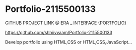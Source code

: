 # Portfolio-2115500133


GITHUB PROJECT LINK   @ ERA _ INTERFACE {PORTFOLIO}

https://github.com/shhiivvaam/Portfolio-2115500133


Develop portfolio using HTML,CSS or HTML,CSS,JavaScript...
